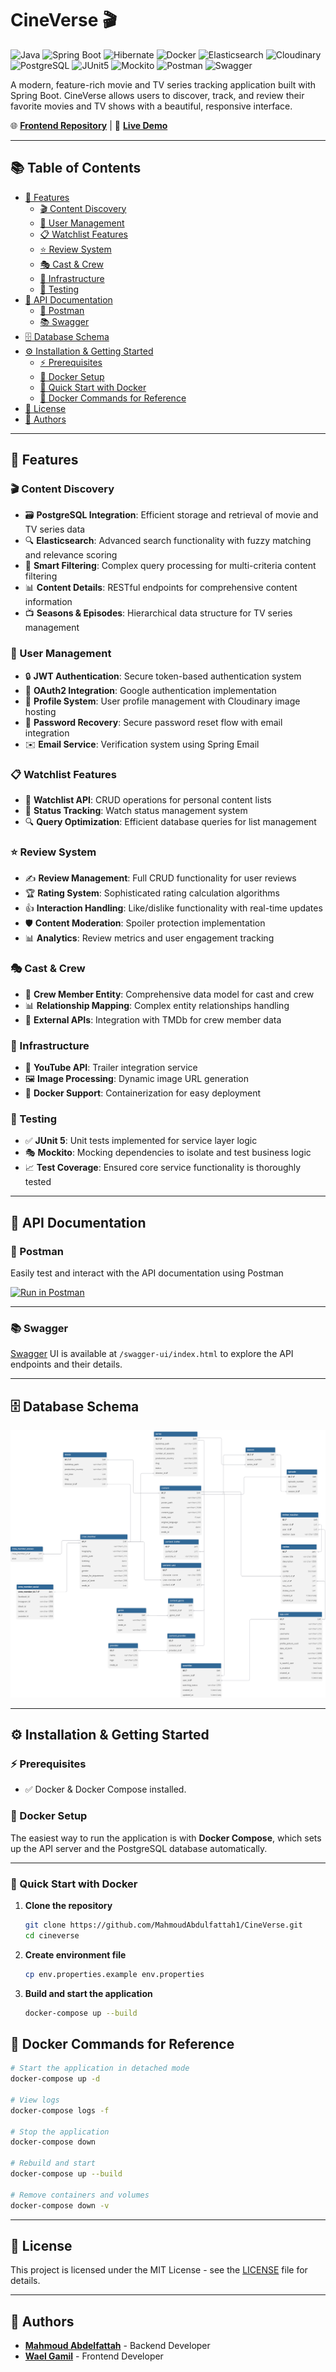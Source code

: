 # CineVerse 🎬

![Java](https://img.shields.io/badge/Java-ED8B00?logo=openjdk&logoColor=black)
![Spring Boot](https://img.shields.io/badge/Spring_Boot-%23404d59.svg?logo=spring-boot&logoColor=%2361DAFB)
![Hibernate](https://img.shields.io/badge/Hibernate-59666C?logo=hibernate&logoColor=white)
![Docker](https://img.shields.io/badge/Docker-2496ED?logo=docker&logoColor=fff)
![Elasticsearch](https://img.shields.io/badge/Elasticsearch-005571?logo=elasticsearch&logoColor=white)
![Cloudinary](https://img.shields.io/badge/Cloudinary-3448C5?logo=cloudinary&logoColor=white)
![PostgreSQL](https://img.shields.io/badge/PostgreSQL-336791?logo=postgresql&logoColor=white)
![JUnit5](https://img.shields.io/badge/JUnit_5-25A162?logo=junit5&logoColor=white)
![Mockito](https://img.shields.io/badge/Mockito-5A8DEE?logo=java&logoColor=white)
![Postman](https://img.shields.io/badge/Postman-FF6C37?logo=postman&logoColor=white)
![Swagger](https://img.shields.io/badge/Swagger-85EA2D?logo=swagger&logoColor=black)

A modern, feature-rich movie and TV series tracking application built with Spring Boot. CineVerse allows users to
discover, track, and review their favorite movies and TV shows with a beautiful, responsive interface.

🌐 **[Frontend Repository](https://github.com/wael-gamil/cineverse)** | 🚀 **[Live Demo](https://cineverse-xi.vercel.app/)**

---

## 📚 Table of Contents

- [🌟 Features](#-features)
    - [🎬 Content Discovery](#-content-discovery)
    - [👤 User Management](#-user-management)
    - [📋 Watchlist Features](#-watchlist-features)
    - [⭐ Review System](#-review-system)
    - [🎭 Cast & Crew](#-cast--crew)
    - [🎥 Infrastructure](#-infrastructure)
    - [🧪 Testing](#-testing)
- [📖 API Documentation](#-api-documentation)
    - [🚀 Postman](#-postman)
    - [📚 Swagger](#-swagger)
- [🗄️ Database Schema](#️-database-schema)
- [⚙️ Installation & Getting Started](#️-installation--getting-started)
    - [⚡ Prerequisites](#-prerequisites)
    - [🐳 Docker Setup](#-docker-setup)
    - [🚀 Quick Start with Docker](#-quick-start-with-docker)
    - [🐳 Docker Commands for Reference](#-docker-commands-for-reference)
- [📄 License](#-license)
- [👥 Authors](#-authors)

---

## 🌟 Features

### 🎬 Content Discovery

- 🗃️ **PostgreSQL Integration**: Efficient storage and retrieval of movie and TV series data
- 🔍 **Elasticsearch**: Advanced search functionality with fuzzy matching and relevance scoring
- 🎯 **Smart Filtering**: Complex query processing for multi-criteria content filtering
- 📊 **Content Details**: RESTful endpoints for comprehensive content information
- 📺 **Seasons & Episodes**: Hierarchical data structure for TV series management

### 👤 User Management

- 🔒 **JWT Authentication**: Secure token-based authentication system
- 🔑 **OAuth2 Integration**: Google authentication implementation
- 👤 **Profile System**: User profile management with Cloudinary image hosting
- 🔄 **Password Recovery**: Secure password reset flow with email integration
- ✉️ **Email Service**: Verification system using Spring Email

### 📋 Watchlist Features

- 📝 **Watchlist API**: CRUD operations for personal content lists
- 🔄 **Status Tracking**: Watch status management system
- 🔍 **Query Optimization**: Efficient database queries for list management

### ⭐ Review System

- ✍️ **Review Management**: Full CRUD functionality for user reviews
- 🏆 **Rating System**: Sophisticated rating calculation algorithms
- 👍 **Interaction Handling**: Like/dislike functionality with real-time updates
- 🛡️ **Content Moderation**: Spoiler protection implementation
- 📊 **Analytics**: Review metrics and user engagement tracking

### 🎭 Cast & Crew

- 👥 **Crew Member Entity**: Comprehensive data model for cast and crew
- 📊 **Relationship Mapping**: Complex entity relationships handling
- 🔗 **External APIs**: Integration with TMDb for crew member data

### 🎥 Infrastructure

- 🎥 **YouTube API**: Trailer integration service
- 🖼️ **Image Processing**: Dynamic image URL generation
- 🐳 **Docker Support**: Containerization for easy deployment


### 🧪 Testing

- ✅ **JUnit 5**: Unit tests implemented for service layer logic
- 🎭 **Mockito**: Mocking dependencies to isolate and test business logic
- 📈 **Test Coverage**: Ensured core service functionality is thoroughly tested

---

## 📖 API Documentation

### 🚀 Postman

Easily test and interact with the API documentation using Postman

[![Run in Postman](https://run.pstmn.io/button.svg)](https://documenter.getpostman.com/view/18543155/2sB3BBqBuh)

---

### 📚 Swagger

[Swagger](https://swagger.io/) UI is available at `/swagger-ui/index.html` to explore the API endpoints and their
details.

---

## 🗄️ Database Schema

![Schema](docs/image/schema.svg)

---

## ⚙️ Installation & Getting Started

### ⚡ Prerequisites

- ✅ Docker & Docker Compose installed.

### 🐳 Docker Setup

The easiest way to run the application is with **Docker Compose**, which sets up the API server and the PostgreSQL
database automatically.

---

### 🚀 Quick Start with Docker

1. **Clone the repository**

   ```bash
   git clone https://github.com/MahmoudAbdulfattah1/CineVerse.git
   cd cineverse
   ```

2. **Create environment file**

   ```bash
   cp env.properties.example env.properties
   ```

3. **Build and start the application**

   ```bash
   docker-compose up --build
   ```

## 🐳 Docker Commands for Reference

```bash
# Start the application in detached mode
docker-compose up -d

# View logs
docker-compose logs -f

# Stop the application
docker-compose down

# Rebuild and start
docker-compose up --build

# Remove containers and volumes
docker-compose down -v
```

---

## 📄 License

This project is licensed under the MIT License - see the [LICENSE](LICENSE) file for details.

---

## 👥 Authors

- **[Mahmoud Abdelfattah](https://www.linkedin.com/in/mahmoud-a-fattah)** - Backend Developer
- **[Wael Gamil](https://www.linkedin.com/in/wael-gamil/)** - Frontend Developer